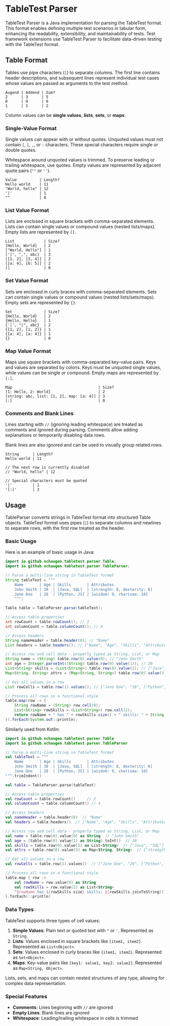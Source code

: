 # TableTest Parser

TableTest Parser is a Java implementation for parsing the TableTest format. This format enables defining multiple test scenarios in tabular form, enhancing the readability, extensibility, and maintainability of tests. Test framework extensions use TableTest Parser to facilitate data-driven testing with the TableTest format.

## Table Format

Tables use pipe characters (`|`) to separate columns. The first line contains header descriptions, and subsequent lines represent individual test cases whose values are passed as arguments to the test method.

```tabletest
Augend | Addend | Sum?
2      | 3      | 5
0      | 0      | 0
1      | 1      | 2

```

Column values can be **single values**, **lists**, **sets**, or **maps**.

### Single-Value Format

Single values can appear with or without quotes. Unquoted values must not contain `[`, `|`, `,`, or `:` characters. These special characters require single or double quotes.

Whitespace around unquoted values is trimmed. To preserve leading or trailing whitespace, use quotes. Empty values are represented by adjacent quote pairs (`""` or `''`).

```tabletest
Value          | Length?
Hello world    | 11
"World, hello" | 12
'|'            | 1
""             | 0

```

### List Value Format

Lists are enclosed in square brackets with comma-separated elements. Lists can contain single values or compound values (nested lists/maps). Empty lists are represented by `[]`.

```tabletest
List             | Size?
[Hello, World]   | 2
["World, Hello"] | 1
['|', ",", abc]  | 3
[[1, 2], [3, 4]] | 2
[[a: 4], [b: 5]] | 2
[]               | 0

```

### Set Value Format

Sets are enclosed in curly braces with comma-separated elements. Sets can contain single values or compound values (nested lists/sets/maps). Empty sets are represented by `{}`.

```tabletest
Set              | Size?
{Hello, World}   | 2
{Hello, Hello}   | 1
{'|', "|", abc}  | 2
{[1, 2], [1, 2]} | 1
{[a: 4], [a: 4]} | 1
{}               | 0

```

### Map Value Format

Maps use square brackets with comma-separated key-value pairs. Keys and values are separated by colons. Keys must be unquoted single values, while values can be single or compound. Empty maps are represented by `[:]`.

```tabletest
Map                                      | Size?
[1: Hello, 2: World]                     | 2
[string: abc, list: [1, 2], map: [a: 4]] | 3
[:]                                      | 0

```

### Comments and Blank Lines

Lines starting with `//` (ignoring leading whitespace) are treated as comments and ignored during parsing. Comments allow adding explanations or temporarily disabling data rows.

Blank lines are also ignored and can be used to visually group related rows.

```tabletest
String      | Length?
Hello world | 11

// The next row is currently disabled
// "World, hello" | 12
    
// Special characters must be quoted
'|'         | 1
'[:]'       | 3

```

## Usage

TableParser converts strings in TableTest format into structured Table objects. TableTest format uses pipes (`|`) to separate columns and newlines to separate rows, with the first row treated as the header.

### Basic Usage

Here is an example of basic usage in Java:

```java
import io.github.nchaugen.tabletest.parser.Table;
import io.github.nchaugen.tabletest.parser.TableParser;

// Parse a multi-line string in TableTest format
String tableText = """
    Name       | Age | Skills       | Attributes
    John Smith | 30  | [Java, SQL]  | [strength: 8, dexterity: 6]
    Jane Doe   | 28  | [Python, JS] | [wisdom: 9, charisma: 10]
    """;

Table table = TableParser.parse(tableText);

// Access table properties 
int rowCount = table.rowCount(); // 2 
int columnCount = table.columnCount(); // 4

// Access headers 
String nameHeader = table.header(0); // "Name"
List headers = table.headers(); // ["Name", "Age", "Skills", "Attributes"] 

// Access row and cell data - properly typed as String, List, or Map 
String name = (String) table.row(0).value(0); // "John Smith"
int age = Integer.parseInt((String) table.row(0).value(1)); // 30
List<String> skills = (List<String>) table.row(0).value(2); // ["Java", "SQL"]
Map<String, String> attrs = (Map<String, String>) table.row(0).value(3); // {"strength": "8", "dexterity": "6"}  

// Get all values in a row 
List rowCells = table.row(1).values(); // ["Jane Doe", "28", ["Python", "JS"], {"wisdom": "9", "charisma": "10"}]

// Process all rows in a functional style
table.map(row -> {
    String rowName = (String) row.cell(0);
    List<String> rowSkills = (List<String>) row.cell(2);
    return rowName + " has " + rowSkills.size() + " skills: " + String.join(", ", rowSkills);
}).forEach(System.out::println);
```

Similarly used from Kotlin:

```kotlin
import io.github.nchaugen.tabletest.parser.Table
import io.github.nchaugen.tabletest.parser.TableParser

// Parse a multi-line string in TableTest format
val tableText = """
    Name       | Age | Skills       | Attributes
    John Smith | 30  | [Java, SQL]  | [strength: 8, dexterity: 6]
    Jane Doe   | 28  | [Python, JS] | [wisdom: 9, charisma: 10]
""".trimIndent()

val table = TableParser.parse(tableText)

// Access table properties
val rowCount = table.rowCount()     // 2
val columnCount = table.columnCount() // 4

// Access headers
val nameHeader = table.header(0)  // "Name"
val headers = table.headers()  // ["Name", "Age", "Skills", "Attributes"]

// Access row and cell data - properly typed as String, List, or Map
val name = table.row(0).value(0) as String  // "John Smith"
val age = (table.row(0).value(1) as String).toInt()  // 30
val skills = table.row(0).value(2) as List<String>  // ["Java", "SQL"]
val attrs = table.row(0).value(3) as Map<String, String>  // {"strength": "8", "dexterity": "6"}

// Get all values in a row
val rowCells = table.row(1).values()  // ["Jane Doe", "28", ["Python", "JS"], {"wisdom": "9", "charisma": "10"}]

// Process all rows in a functional style
table.map { row ->
    val rowName = row.value(0) as String
    val rowSkills = row.value(2) as List<String>
    "$rowName has ${rowSkills.size} skills: ${rowSkills.joinToString()}"
}.forEach(::println)
```

### Data Types

TableTest supports three types of cell values:

1. **Simple Values**: Plain text or quoted text with `"` or `'`. Represented as `String`.
2. **Lists**: Values enclosed in square brackets like `[item1, item2]`. Represented as `List<Object>`.
3. **Sets**: Values enclosed in curly braces like `{item1, item2}`. Represented as `Set<Object>`.
4. **Maps**: Key-value pairs like `[key1: value1, key2: value2]`. Represented as `Map<String, Object>`.

Lists, sets, and maps can contain nested structures of any type, allowing for complex data representation.

### Special Features

- **Comments**: Lines beginning with `//` are ignored
- **Empty Lines**: Blank lines are ignored
- **Whitespace**: Leading/trailing whitespace in cells is trimmed
